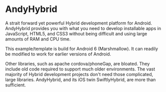 # AndyHybrid
A strait forward yet powerful Hybrid development platform for Android. AndyHybrid provides you with what you need to develop installable apps in JavaScript, HTML5, and CSS3 without being difficult and using large amounts of RAM and CPU time.

This example/template is build for Android 6 (Marshmallow). It can readily be modified to work for earlier versions of Android.



Other libraries, such as apache cordova/phoneGap, are bloated. They include old code required to support much older environments. The vast majority of Hybrid development projects don't need those complicated, large libraries. AndyHybrid, and its iOS twin SwiftlyHybrid, are more than sufficient.
